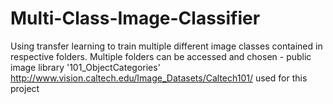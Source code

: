 # Multi-Class-Image-Classifier
Using transfer learning to train multiple different image classes contained in respective folders. Multiple folders can be accessed and chosen - public image library '101_ObjectCategories' http://www.vision.caltech.edu/Image_Datasets/Caltech101/ used for this project

